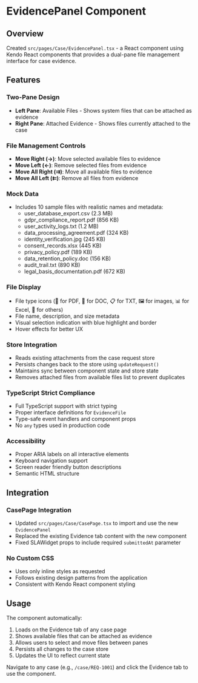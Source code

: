 # EvidencePanel Component

## Overview
Created `src/pages/Case/EvidencePanel.tsx` - a React component using Kendo React components that provides a dual-pane file management interface for case evidence.

## Features

### Two-Pane Design
- **Left Pane**: Available Files - Shows system files that can be attached as evidence
- **Right Pane**: Attached Evidence - Shows files currently attached to the case

### File Management Controls
- **Move Right (→)**: Move selected available files to evidence
- **Move Left (←)**: Remove selected files from evidence  
- **Move All Right (⇉)**: Move all available files to evidence
- **Move All Left (⇇)**: Remove all files from evidence

### Mock Data
- Includes 10 sample files with realistic names and metadata:
  - user_database_export.csv (2.3 MB)
  - gdpr_compliance_report.pdf (856 KB)
  - user_activity_logs.txt (1.2 MB)
  - data_processing_agreement.pdf (324 KB)
  - identity_verification.jpg (245 KB)
  - consent_records.xlsx (445 KB)
  - privacy_policy.pdf (189 KB)
  - data_retention_policy.doc (156 KB)
  - audit_trail.txt (890 KB)
  - legal_basis_documentation.pdf (672 KB)

### File Display
- File type icons (📄 for PDF, 📝 for DOC, 📋 for TXT, 🖼️ for images, 📊 for Excel, 📁 for others)
- File name, description, and size metadata
- Visual selection indication with blue highlight and border
- Hover effects for better UX

### Store Integration
- Reads existing attachments from the case request store
- Persists changes back to the store using `updateRequest()`
- Maintains sync between component state and store state
- Removes attached files from available files list to prevent duplicates

### TypeScript Strict Compliance
- Full TypeScript support with strict typing
- Proper interface definitions for `EvidenceFile`
- Type-safe event handlers and component props
- No `any` types used in production code

### Accessibility
- Proper ARIA labels on all interactive elements
- Keyboard navigation support
- Screen reader friendly button descriptions
- Semantic HTML structure

## Integration

### CasePage Integration
- Updated `src/pages/Case/CasePage.tsx` to import and use the new `EvidencePanel`
- Replaced the existing Evidence tab content with the new component
- Fixed SLAWidget props to include required `submittedAt` parameter

### No Custom CSS
- Uses only inline styles as requested
- Follows existing design patterns from the application
- Consistent with Kendo React component styling

## Usage
The component automatically:
1. Loads on the Evidence tab of any case page
2. Shows available files that can be attached as evidence
3. Allows users to select and move files between panes
4. Persists all changes to the case store
5. Updates the UI to reflect current state

Navigate to any case (e.g., `/case/REQ-1001`) and click the Evidence tab to use the component.
